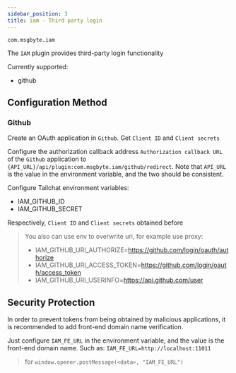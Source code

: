 ```yaml
---
sidebar_position: 3
title: iam - Third party login
---
```


`com.msgbyte.iam`

The `IAM` plugin provides third-party login functionality

Currently supported:
- github

## Configuration Method

### Github

Create an OAuth application in `Github`. Get `Client ID` and `Client secrets`

Configure the authorization callback address `Authorization callback URL` of the `Github` application to `{API_URL}/api/plugin:com.msgbyte.iam/github/redirect`. Note that `API_URL` is the value in the environment variable, and the two should be consistent.

Configure Tailchat environment variables:

- IAM_GITHUB_ID
- IAM_GITHUB_SECRET

Respectively, `Client ID` and `Client secrets` obtained before

> You also can use env to overwrite uri, for example use proxy:
>
> - IAM_GITHUB_URI_AUTHORIZE=https://github.com/login/oauth/authorize
> - IAM_GITHUB_URI_ACCESS_TOKEN=https://github.com/login/oauth/access_token
> - IAM_GITHUB_URI_USERINFO=https://api.github.com/user

## Security Protection

In order to prevent tokens from being obtained by malicious applications, it is recommended to add front-end domain name verification.

Just configure `IAM_FE_URL` in the environment variable, and the value is the front-end domain name. Such as: `IAM_FE_URL=http://localhost:11011`

> for `window.opener.postMessage(<data>, "IAM_FE_URL")`

